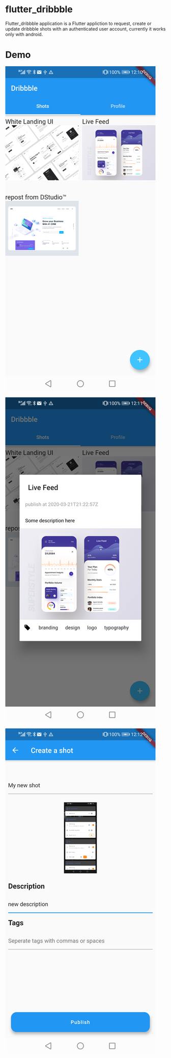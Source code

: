 # flutter_dribbble

Flutter_dribbble application is a Flutter appliction to request, create or update dribbble shots with an authenticated user account, currently it works only with android.

# Demo 
![](screenshot/device-2020-03-31-181035.png)


![](screenshot/device-2020-03-31-181125.png)


![](screenshot/device-2020-03-31-181242.png)
